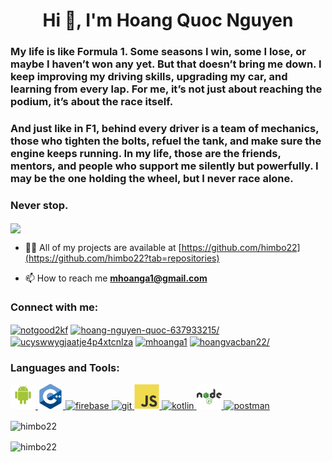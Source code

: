 <h1 align="center">Hi 👋, I'm Hoang Quoc Nguyen</h1>
<h3>My life is like Formula 1. Some seasons I win, some I lose, or maybe I haven’t won any yet. But that doesn’t bring me down. I keep improving my driving skills, upgrading my car, and learning from every lap. For me, it’s not just about reaching the podium, it’s about the race itself.
</h3>
<h3>
And just like in F1, behind every driver is a team of mechanics, those who tighten the bolts, refuel the tank, and make sure the engine keeps running. In my life, those are the friends, mentors, and people who support me silently but powerfully. I may be the one holding the wheel, but I never race alone.
</h3>
<h3>
Never stop.
</h3>

<p>
  <img align="center" src="https://media1.tenor.com/m/470K0i91p0kAAAAd/ln4-fastest-lap.gif" width="500">
</p>

- 👨‍💻 All of my projects are available at [https://github.com/himbo22](https://github.com/himbo22?tab=repositories)

- 📫 How to reach me **mhoanga1@gmail.com**

<h3 align="left">Connect with me:</h3>
<p align="left">
<a href="https://dev.to/notgood2kf" target="blank"><img align="center" src="https://raw.githubusercontent.com/rahuldkjain/github-profile-readme-generator/master/src/images/icons/Social/devto.svg" alt="notgood2kf" height="30" width="40" /></a>
<a href="https://linkedin.com/in/hoang-nguyen-quoc-637933215/" target="blank"><img align="center" src="https://raw.githubusercontent.com/rahuldkjain/github-profile-readme-generator/master/src/images/icons/Social/linked-in-alt.svg" alt="hoang-nguyen-quoc-637933215/" height="30" width="40" /></a>
<a href="https://www.youtube.com/channel/UCYswWYGJAatJE4p4xtCnlZA" target="blank"><img align="center" src="https://raw.githubusercontent.com/rahuldkjain/github-profile-readme-generator/master/src/images/icons/Social/youtube.svg" alt="ucyswwygjaatje4p4xtcnlza" height="30" width="40" /></a>
<a href="https://www.hackerrank.com/mhoanga1" target="blank"><img align="center" src="https://raw.githubusercontent.com/rahuldkjain/github-profile-readme-generator/master/src/images/icons/Social/hackerrank.svg" alt="mhoanga1" height="30" width="40" /></a>
<a href="https://www.leetcode.com/hoangvacban22/" target="blank"><img align="center" src="https://raw.githubusercontent.com/rahuldkjain/github-profile-readme-generator/master/src/images/icons/Social/leet-code.svg" alt="hoangvacban22/" height="30" width="40" /></a>
</p>

<h3 align="left">Languages and Tools:</h3>
<p align="left"> <a href="https://developer.android.com" target="_blank" rel="noreferrer"> <img src="https://raw.githubusercontent.com/devicons/devicon/master/icons/android/android-original-wordmark.svg" alt="android" width="40" height="40"/> </a> <a href="https://www.w3schools.com/cpp/" target="_blank" rel="noreferrer"> <img src="https://raw.githubusercontent.com/devicons/devicon/master/icons/cplusplus/cplusplus-original.svg" alt="cplusplus" width="40" height="40"/> </a> <a href="https://firebase.google.com/" target="_blank" rel="noreferrer"> <img src="https://www.vectorlogo.zone/logos/firebase/firebase-icon.svg" alt="firebase" width="40" height="40"/> </a> <a href="https://git-scm.com/" target="_blank" rel="noreferrer"> <img src="https://www.vectorlogo.zone/logos/git-scm/git-scm-icon.svg" alt="git" width="40" height="40"/> </a> <a href="https://developer.mozilla.org/en-US/docs/Web/JavaScript" target="_blank" rel="noreferrer"> <img src="https://raw.githubusercontent.com/devicons/devicon/master/icons/javascript/javascript-original.svg" alt="javascript" width="40" height="40"/> </a> <a href="https://kotlinlang.org" target="_blank" rel="noreferrer"> <img src="https://www.vectorlogo.zone/logos/kotlinlang/kotlinlang-icon.svg" alt="kotlin" width="40" height="40"/> </a> <a href="https://nodejs.org" target="_blank" rel="noreferrer"> <img src="https://raw.githubusercontent.com/devicons/devicon/master/icons/nodejs/nodejs-original-wordmark.svg" alt="nodejs" width="40" height="40"/> </a> <a href="https://postman.com" target="_blank" rel="noreferrer"> <img src="https://www.vectorlogo.zone/logos/getpostman/getpostman-icon.svg" alt="postman" width="40" height="40"/> </a> </p>

<p><img align="center" src="https://github-readme-stats.vercel.app/api/top-langs?username=himbo22&show_icons=true&locale=en&layout=compact" alt="himbo22" /></p>

<p><img align="center" src="https://github-readme-streak-stats.herokuapp.com/?user=himbo22&" alt="himbo22" /></p>

